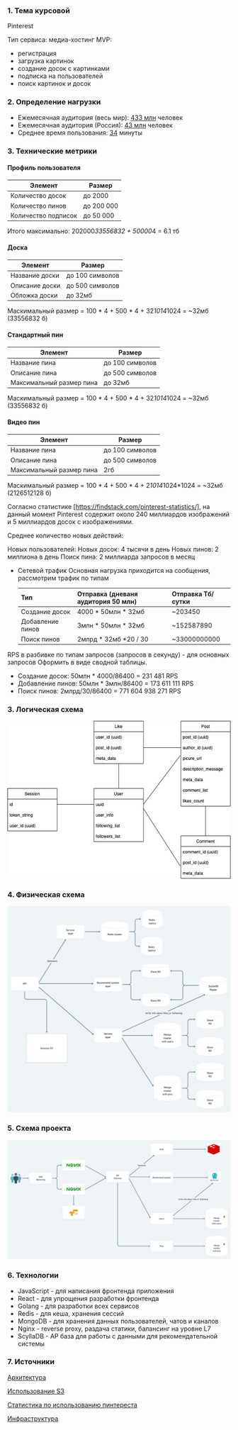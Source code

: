 ### 1. Тема курсовой
Pinterest

Тип сервиса: медиа-хостинг
MVP:
- регистрация
- загрузка картинок
- создание досок с картинками
- подписка на пользователей
- поиск картинок и досок
  

### 2. Определение нагрузки
* Ежемесячная аудитория (весь мир): [433 млн](https://www.statista.com/statistics/463353/pinterest-global-mau/#:~:text=Pinterest%3A%20number%20of%20monthly%20active%20users%20worldwide%202016%2D2022&text=As%20of%20the%20first%20quarter,had%20478%20million%20MAUs%20worldwide.) человек
* Ежемесячная аудитория (Россия): [43 млн](https://aff1.ru/start/1931-polnyj-gajd-po-razvitiyu-pinterest-akkaunta) человек
* Среднее время пользования: [34](https://irinabrilliant.com/2018/05/30/pinterest-spyashchiy-gigant-statistica/) минуты

### 3. Технические метрики


#### Профиль пользователя

Элемент | Размер
------------------------------------------------- | -------------
Количество досок | до 2000 
Количество пинов | до 200 000 
Количество подписок   | до 50 000 

Итого максимально: 202000*33556832 + 50000*4 = 6.1 тб

#### Доска

Элемент | Размер
------------------------------------------------- | -------------
Название доски  | до 100 символов
Описание доски   | до 500 символов
Обложка доски   | до 32мб

Маскимальный размер = 100 * 4 + 500 * 4 + 32*1014*1024 = ~32мб (33556832 б)

#### Стандартный пин

Элемент | Размер
------------------------------------------------- | -------------
Название пина   | до 100 символов 
Описание пина   | до 500 символов 
Максимальный размер пина   | до 32мб

Маскимальный размер = 100 * 4 + 500 * 4 + 32*1014*1024 = ~32мб (33556832 б)

#### Видео пин

Элемент | Размер
------------------------------------------------- | -------------
Название пина   | до 100 символов
Описание пина   | до 500 символов
Максимальный размер пина   | 2гб
Маскимальный размер = 100 * 4 + 500 * 4 + 2*1014*1024*1024 = ~32мб (2126512128 б)

Согласно статистике [https://findstack.com/pinterest-statistics/], на данный момент Pinterest содержит около 
240 миллиардов изображений и 5 миллиардов досок с изображениями.

Среднее количество новых действий:

Новых пользователей: 
Новых досок: 4 тысячи в день
Новых пинов: 2 миллиона в день
Поиск пина: 2 миллиарда запросов в месяц

- Сетевой трафик
  Основная нагрузка приходится на сообщения, рассмотрим трафик по типам

  Тип          | Отправка (дневаня аудитория 50 млн) | Отправка Тб/сутки |
     ------------- |--------------------------------------|-------------------|
  Создание досок     | 4000 * 50млн * 32мб                | ~203450             | 
  Добавление пинов   | 3млн * 50млн * 32мб                | ~152587890              |   
  Поиск пинов        | 2млрд * 32мб *20 / 30               | ~33000000000               |  

RPS в разбивке по типам запросов (запросов в секунду) - для основных запросов Оформить в виде сводной таблицы.

- Создание досок: 50млн * 4000/86400 = 231 481 RPS
- Добавление пинов: 50млн * 3млн/86400 = 173 611 111  RPS
- Поиск пинов: 2млрд/30/86400 = 771 604 938 271 RPS

### 3. Логическая схема

![](internal/1.jpg)

### 4. Физическая схема
![](internal/2.jpg)

### 5. Схема проекта
![](internal/3.jpg)

### 6. Технологии
- JavaScript - для написания фронтенда приложения
- React - для упрощения разработки фронтенда
- Golang - для разработки всех сервисов
- Redis - для кеша, хранения сессий
- MongoDB - для хранения данных пользователей, чатов и каналов
- Nginx - reverse proxy, раздача статики, балансинг на уровне L7
- ScyllaDB - AP база для работы с данными для рекомендательной системы

### 7. Источники

[Архитектура](https://www.insight-it.ru/highload/2012/arkhitektura-pinterest/)

[Использование S3](https://aws.amazon.com/ru/blogs/storage/how-pinterest-uses-amazon-s3-glacier-deep-archive-to-manage-storage-for-its-visual-discovery-engine/)

[Статистика по использованию пинтереста](https://findstack.com/pinterest-statistics/)

[Инфраструктура](https://medium.com/pinterest-engineering/scaling-cache-infrastructure-at-pinterest-422d6d294ece)
